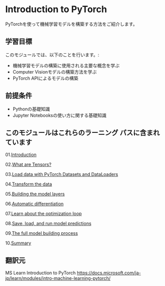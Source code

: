 # Introduction to PyTorch

PyTorchを使って機械学習モデルを構築する方法をご紹介します。

## 学習目標

このモジュールでは、以下のことを行います。:

* 機械学習モデルの構築に使用される主要な概念を学ぶ
* Computer Visionモデルの構築方法を学ぶ
* PyTorch APIによるモデルの構築

## 前提条件

* Pythonの基礎知識
* Jupyter Notebooksの使い方に関する基礎知識

## このモジュールはこれらのラーニング パスに含まれています

01.[Introduction](01.Introduction.md)

02.[What are Tensors?](02.What_are_Tensors.ipynb)

03.[Load data with PyTorch Datasets and DataLoaders](03.Load_data_with_PyTorch_Datasets_and_Dataloaders.ipynb)

04.[Transform the data](04.Transform_the_data.ipynb)

05.[Building the model layers](05.Building_the_model_layers.ipynb)

06.[Automatic differentiation](06.Automatic_differentiation.ipynb)

07.[Learn about the optimization loop](07.Learn_about_the_optimization_loop.ipynb)

08.[Save, load, and run model predictions](08.Save_load_and_run_model_predictions.ipynb)

09.[The full model building process]()

10.[Summary]()

## 翻訳元

MS Learn Introduction to PyTorch
<https://docs.microsoft.com/ja-jp/learn/modules/intro-machine-learning-pytorch/>
